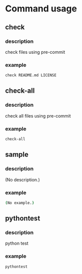 <!-- markdownlint-disable -->
# Command usage

## check

### description

check files using pre-commit

### example

```bash
check README.md LICENSE
```

## check-all

### description

check all files using pre-commit

### example

```bash
check-all
```

## sample

### description

(No description.)

### example

```bash
(No example.)
```

## pythontest

### description

python test

### example

```bash
pythontest
```


